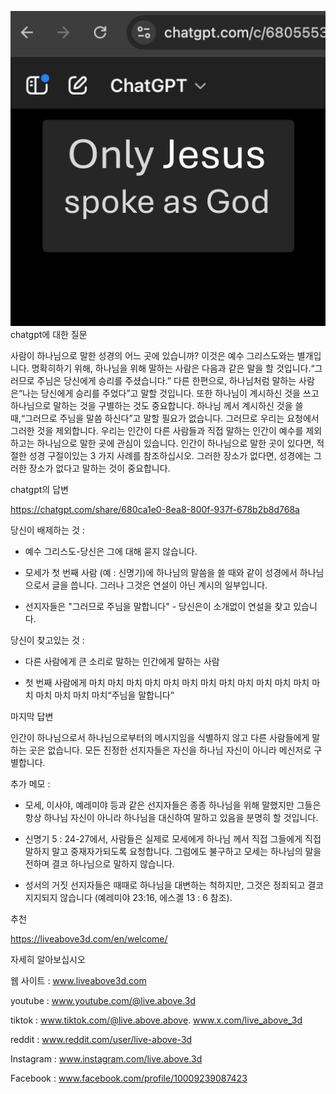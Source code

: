 ![Video cover image](../cover.jpeg)
chatgpt에 대한 질문

사람이 하나님으로 말한 성경의 어느 곳에 있습니까? 이것은 예수 그리스도와는 별개입니다. 명확히하기 위해, 하나님을 위해 말하는 사람은 다음과 같은 말을 할 것입니다.“그러므로 주님은 당신에게 승리를 주셨습니다.” 다른 한편으로, 하나님처럼 말하는 사람은“나는 당신에게 승리를 주었다”고 말할 것입니다. 또한 하나님이 계시하신 것을 쓰고 하나님으로 말하는 것을 구별하는 것도 중요합니다. 하나님 께서 계시하신 것을 쓸 때,“그러므로 주님을 말씀 하신다”고 말할 필요가 없습니다. 그러므로 우리는 요청에서 그러한 것을 제외합니다. 우리는 인간이 다른 사람들과 직접 말하는 인간이 예수를 제외하고는 하나님으로 말한 곳에 관심이 있습니다. 인간이 하나님으로 말한 곳이 있다면, 적절한 성경 구절이있는 3 가지 사례를 참조하십시오. 그러한 장소가 없다면, 성경에는 그러한 장소가 없다고 말하는 것이 중요합니다.

chatgpt의 답변

https://chatgpt.com/share/680ca1e0-8ea8-800f-937f-678b2b8d768a

당신이 배제하는 것 :

* 예수 그리스도-당신은 그에 대해 묻지 않습니다.

* 모세가 첫 번째 사람 (예 : 신명기)에 하나님의 말씀을 쓸 때와 같이 성경에서 하나님으로서 글을 씁니다. 그러나 그것은 연설이 아닌 계시의 일부입니다.

* 선지자들은 "그러므로 주님을 말합니다" - 당신은이 소개없이 연설을 찾고 있습니다.

당신이 찾고있는 것 :

* 다른 사람에게 큰 소리로 말하는 인간에게 말하는 사람

* 첫 번째 사람에게 마치 마치 마치 마치 마치 마치 마치 마치 마치 마치 마치 마치 마치 마치 마치 마치 마치“주님을 말합니다”

마지막 답변

인간이 하나님으로서 하나님으로부터의 메시지임을 식별하지 않고 다른 사람들에게 말하는 곳은 없습니다. 모든 진정한 선지자들은 자신을 하나님 자신이 아니라 메신저로 구별합니다.

추가 메모 :

* 모세, 이사야, 예레미야 등과 같은 선지자들은 종종 하나님을 위해 말했지만 그들은 항상 하나님 자신이 아니라 하나님을 대신하여 말하고 있음을 분명히 할 것입니다.

* 신명기 5 : 24-27에서, 사람들은 실제로 모세에게 하나님 께서 직접 그들에게 직접 말하지 말고 중재자가되도록 요청합니다. 그럼에도 불구하고 모세는 하나님의 말을 전하며 결코 하나님으로 말하지 않습니다.

* 성서의 거짓 선지자들은 때때로 하나님을 대변하는 척하지만, 그것은 정죄되고 결코지지되지 않습니다 (예레미야 23:16, 에스겔 13 : 6 참조).

추천


https://liveabove3d.com/en/welcome/

자세히 알아보십시오


웹 사이트 : www.liveabove3d.com

youtube : www.youtube.com/@live.above.3d

tiktok : www.tiktok.com/@live.above.above. www.x.com/live_above_3d

reddit : www.reddit.com/user/live-above-3d

Instagram : www.instagram.com/live.above.3d

Facebook : www.facebook.com/profile/10009239087423

